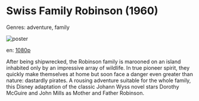 # Swiss Family Robinson (1960)

Genres: adventure, family

![poster](http://image.tmdb.org/t/p/w500/jj2Pkkgrasm4A5AUqXwpJhb5VX3.jpg)

en:
  [1080p](magnet:?xt=urn:btih:2353fa3d92dc18e07ccaabcff0b4391c86870983&dn=Swiss+Family+Robinson+(1960)+%5B1080p%5D&tr=udp%3A%2F%2Ftracker.yify-torrents.com%2Fannounce&tr=udp%3A%2F%2Fopen.demonii.com%3A1337&tr=udp%3A%2F%2Fexodus.desync.com%3A6969&tr=udp%3A%2F%2Ftracker.istole.it%3A80&tr=udp%3A%2F%2Ftracker.publicbt.com%3A80&tr=udp%3A%2F%2Ftracker.openbittorrent.com%3A80&tr=udp%3A%2F%2Ftracker.leechers-paradise.org%3A6969&tr=udp%3A%2F%2F9.rarbg.com%3A2710&tr=udp%3A%2F%2Ftracker.coppersurfer.tk%3A6969)
  


After being shipwrecked, the Robinson family is marooned on an island inhabited only by an impressive array of wildlife. In true pioneer spirit, they quickly make themselves at home but soon face a danger even greater than nature: dastardly pirates. A rousing adventure suitable for the whole family, this Disney adaptation of the classic Johann Wyss novel stars Dorothy McGuire and John Mills as Mother and Father Robinson.